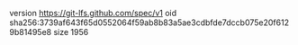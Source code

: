version https://git-lfs.github.com/spec/v1
oid sha256:3739af643f65d0552064f59ab8b83a5ae3cdbfde7dccb075e20f6129b81495e8
size 1956
